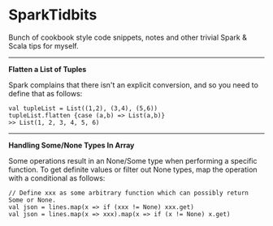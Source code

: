 # SparkTidbits
Bunch of cookbook style code snippets, notes and other trivial Spark &amp; Scala tips for myself. 

---
**Flatten a List of Tuples**

Spark complains that there isn't an explicit conversion, and so you need to define that as follows:

	val tupleList = List((1,2), (3,4), (5,6))
  	tupleList.flatten {case (a,b) => List(a,b)}
  	>> List(1, 2, 3, 4, 5, 6)
---
**Handling Some/None Types In Array**

Some operations result in an None/Some type when performing a specific function. To get definite values or filter out None types, map the operation with a conditional as follows:
	
	// Define xxx as some arbitrary function which can possibly return Some or None.
	val json = lines.map(x => if (xxx != None) xxx.get)
	val json = lines.map(x => xxx).map(x => if (x != None) x.get)
